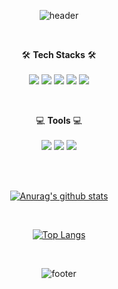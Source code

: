 <div align=center>
  
  ![header](https://capsule-render.vercel.app/api?type=waving&color=timeGradient&height=250&section=header&text=JEONGMIN%20EUN&fontSize=75&fontAlignY=40)

</div>

<div align=center>

  <br>
  
  🛠️ **Tech Stacks** 🛠️
  <br>
  <br>
  <img src="https://img.shields.io/badge/JAVA-007396?style=for-the-badge&logo=Java&logoColor=white">
  <img src="https://img.shields.io/badge/JavaScript-F7DF1E?style=for-the-badge&logo=JavaScript&logoColor=white"/>
  <img src="https://img.shields.io/badge/html5-E34F26?style=for-the-badge&logo=html5&logoColor=white"/>
  <img src="https://img.shields.io/badge/css3-1572B6?style=for-the-badge&logo=css3&logoColor=white"/>
  <img src="https://img.shields.io/badge/React-61DAFB?style=for-the-badge&logo=react&logoColor=white">

  <br>
  
  💻 **Tools** 💻
  <br>
  <br>
  <img src="https://img.shields.io/badge/Android Studio-3DDC84?style=for-the-badge&logo=androidstudio&logoColor=white">
  <img src="https://img.shields.io/badge/visual studio code-007ACC?style=for-the-badge&logo=visualstudiocode&logoColor=white">
  <img src="https://img.shields.io/badge/IntelliJ IDEA-000000?style=for-the-badge&logo=IntelliJ IDEA&logoColor=white">
  <br>
  
</div>

  <br>

<div align=center>
  <br>

  [![Anurag's github stats](https://github-readme-stats.vercel.app/api?username=rmadmsjm)](https://github.com/rmadmsjm/github-readme-stats)

  <br>
  
  [![Top Langs](https://github-readme-stats.vercel.app/api/top-langs/?username=rmadmsjm&show_icons=true&hide_border=true&title_color=004386&icon_color=004386&layout=compact)](https://github.com/rmadmsjm)

  <br>
</div>

<div align=center>
  
  ![footer](https://capsule-render.vercel.app/api?type=waving&color=timeGradient&height=200&section=footer&%20render)

</div>
